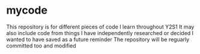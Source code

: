 # mycode
This repository is for different pieces of code I learn throughout Y2S1
It may also include code from things I have independently researched or decided I wanted to have saved as a future reminder
The repository will be reguarly committed too and modified
